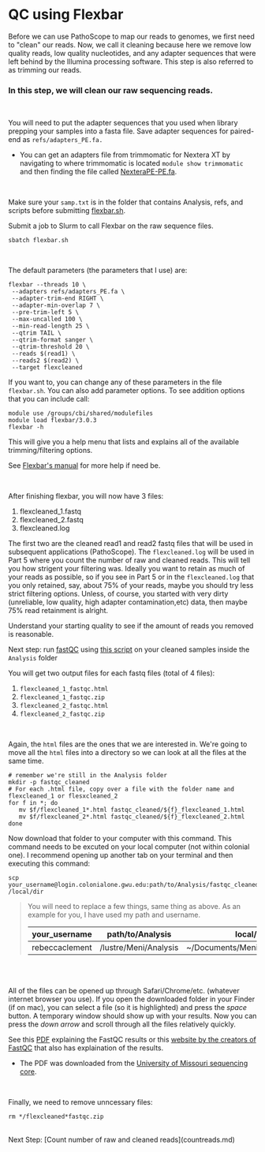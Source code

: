 # QC using Flexbar

Before we can use PathoScope to map our reads to genomes, we first need to "clean" our reads. Now, we call it cleaning because here we remove low quality reads, low quality nucleotides, and any adapter sequences that were left behind by the Illumina processing software. This step is also referred to as trimming our reads.

### __In this step, we will clean our raw sequencing reads.__
<br />

You will need to put the adapter sequences that you used when library prepping your samples into a fasta file. Save adapter sequences for paired-end as `refs/adapters_PE.fa.`

* You can get an adapters file from trimmomatic for Nextera XT by navigating to where trimmomatic is located `module show trimmomatic` and then finding the file called [NexteraPE-PE.fa](NexteraPE-PE.fa).

<br />

Make sure your `samp.txt` is in the folder that contains Analysis, refs, and scripts before submitting [flexbar.sh](flexbar.sh). 

Submit a job to Slurm to call Flexbar on the raw sequence files.
```
sbatch flexbar.sh
```

<br />

The default parameters (the parameters that I use) are:

```
flexbar --threads 10 \
 --adapters refs/adapters_PE.fa \
 --adapter-trim-end RIGHT \
 --adapter-min-overlap 7 \
 --pre-trim-left 5 \
 --max-uncalled 100 \
 --min-read-length 25 \
 --qtrim TAIL \
 --qtrim-format sanger \
 --qtrim-threshold 20 \
 --reads $(read1) \
 --reads2 $(read2) \
 --target flexcleaned
 ```

 If you want to, you can change any of these parameters in the file `flexbar.sh`. You can also add parameter options. To see addition options that you can include call:
 
 ```
 module use /groups/cbi/shared/modulefiles
 module load flexbar/3.0.3
 flexbar -h
 ```
 This will give you a help menu that lists and explains all of the available trimming/filtering options. 


 See [Flexbar's manual](https://github.com/seqan/flexbar/wiki/Manual) for more help if need be.

<br />

 After finishing flexbar, you will now have 3 files:
 1. flexcleaned_1.fastq
 2. flexcleaned_2.fastq
 3. flexcleaned.log

 The first two are the cleaned read1 and read2 fastq files that will be used in subsequent applications (PathoScope). The `flexcleaned.log` will be used in Part 5 where you count the number of raw and cleaned reads. This will tell you how strigent your filtering was. Ideally you want to retain as much of your reads as possible, so if you see in Part 5 or in the `flexcleaned.log` that you only retained, say, about 75% of your reads, maybe you should try less strict filtering options. Unless, of course, you started with very dirty (unreliable, low quality, high adapter contamination,etc) data, then maybe 75% read retainment is alright.

 Understand your starting quality to see if the amount of reads you removed is reasonable.
 
 Next step: run [fastQC](fastqc.md) using [this script](fastqcflexbar.sh) on your cleaned samples inside the `Analysis` folder



You will get two output files for each fastq files (total of 4 files):
1.  `flexcleaned_1_fastqc.html`
2.  `flexcleaned_1_fastqc.zip`
3.  `flexcleaned_2_fastqc.html`
4.  `flexcleaned_2_fastqc.zip`

<br />

Again, the `html` files are the ones that we are interested in. We're going to move all the `html` files into a directory so we can look at all the files at the same time.
```
# remember we're still in the Analysis folder
mkdir -p fastqc_cleaned
# For each .html file, copy over a file with the folder name and flexcleaned_1 or flesxcleaned_2
for f in *; do
   mv $f/flexcleaned_1*.html fastqc_cleaned/${f}_flexcleaned_1.html
   mv $f/flexcleaned_2*.html fastqc_cleaned/${f}_flexcleaned_2.html
done
```
Now download that folder to your computer with this command. This command needs to be excuted on your local computer (not within colonial one). I recommend opening up another tab on your terminal and then executing this command:
```
scp your_username@login.colonialone.gwu.edu:path/to/Analysis/fastqc_cleaned /local/dir
```
>You will need to replace a few things, same thing as above. As an example for you, I have used my path and username.
>
>| your_username | path/to/Analysis | local/dir |
>| --- | --- | --- |
>| rebeccaclement | /lustre/Meni/Analysis | ~/Documents/Meni/fastqc_flexbar/ |
>

<br />
<br />

All of the files can be opened up through Safari/Chrome/etc. (whatever internet browser you use). If you open the downloaded folder in your Finder (if on mac), you can select a file (so it is highlighted) and press the *space* button. A temporary window should show up with your results. Now you can press the *down arrow* and scroll through all the files relatively quickly.

See this [PDF](https://github.com/kmgibson/EV_konzo/blob/master/FastQC_Manual.pdf) explaining the FastQC results or this [website by the creators of FastQC](https://www.bioinformatics.babraham.ac.uk/projects/fastqc/) that also has explaination of the results. 
- The PDF was downloaded from the [University of Missouri sequencing core](https://dnacore.missouri.edu).

<br />

Finally, we need to remove unncessary files:
```
rm */flexcleaned*fastqc.zip
```

<br />
Next Step: [Count number of raw and cleaned reads](countreads.md)
